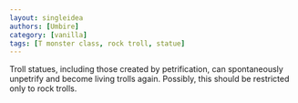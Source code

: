 ```yaml
---
layout: singleidea
authors: [Umbire]
category: [vanilla]
tags: [T monster class, rock troll, statue]
---
```

Troll statues, including those created by petrification, can spontaneously unpetrify and become living trolls again. Possibly, this should be restricted only to rock trolls.
